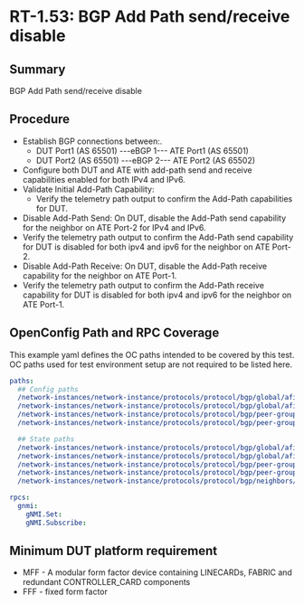 # RT-1.53: BGP Add Path send/receive disable 

## Summary

BGP Add Path send/receive disable

## Procedure

*   Establish BGP connections between:.
    *   DUT Port1 (AS 65501) ---eBGP 1--- ATE Port1 (AS 65501)
    *   DUT Port2 (AS 65501) ---eBGP 2--- ATE Port2 (AS 65502)
*   Configure both DUT and ATE with add-path send and receive capabilities enabled for both IPv4 and IPv6.
*   Validate Initial Add-Path Capability: 
    *   Verify the telemetry path output to confirm the Add-Path capabilities for DUT.
*   Disable Add-Path Send: On DUT, disable the Add-Path send capability for the neighbor on ATE Port-2 for IPv4 and IPv6.
*   Verify the telemetry path output to confirm the Add-Path send capability for DUT is disabled for both ipv4 and ipv6 for the neighbor on ATE Port-2.
*   Disable Add-Path Receive: On DUT, disable the Add-Path receive capability for the neighbor on ATE Port-1.
*   Verify the telemetry path output to confirm the Add-Path receive capability for DUT is disabled for both ipv4 and ipv6 for the neighbor on ATE Port-1.

## OpenConfig Path and RPC Coverage

This example yaml defines the OC paths intended to be covered by this test.  OC paths used for test environment setup are not required to be listed here.

```yaml
paths:
  ## Config paths
  /network-instances/network-instance/protocols/protocol/bgp/global/afi-safis/afi-safi/add-paths/config/receive:
  /network-instances/network-instance/protocols/protocol/bgp/global/afi-safis/afi-safi/add-paths/config/send:
  /network-instances/network-instance/protocols/protocol/bgp/peer-groups/peer-group/afi-safis/afi-safi/add-paths/config/receive:
  /network-instances/network-instance/protocols/protocol/bgp/peer-groups/peer-group/afi-safis/afi-safi/add-paths/config/send:

  ## State paths
  /network-instances/network-instance/protocols/protocol/bgp/global/afi-safis/afi-safi/add-paths/state/receive:
  /network-instances/network-instance/protocols/protocol/bgp/global/afi-safis/afi-safi/add-paths/state/send:
  /network-instances/network-instance/protocols/protocol/bgp/peer-groups/peer-group/afi-safis/afi-safi/add-paths/state/receive:
  /network-instances/network-instance/protocols/protocol/bgp/peer-groups/peer-group/afi-safis/afi-safi/add-paths/state/send:
  /network-instances/network-instance/protocols/protocol/bgp/neighbors/neighbor/state/supported-capabilities:

rpcs:
  gnmi:
    gNMI.Set:
    gNMI.Subscribe:
```

## Minimum DUT platform requirement

* MFF - A modular form factor device containing LINECARDs, FABRIC and redundant CONTROLLER_CARD components
* FFF - fixed form factor
